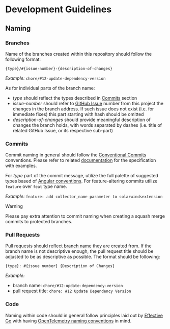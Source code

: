 # Development Guidelines

## Naming

### Branches
Name of the branches created within this repository should follow the following format:

`{type}/#{issue-number}-{description-of-changes}`

_Example:_ `chore/#12-update-dependency-version`

As for individual parts of the branch name:
- _type_ should reflect the types described in [Commits](#commits) section
- _issue-number_ should refer to [GitHub Issue](https://github.com/solarwinds/solarwinds-otel-collector/issues) number from this project the changes in the branch address. If such issue does not exist (i.e. for immediate fixes) this part starting with hash should be omitted
- _description-of-changes_ should provide meaningful description of changes the branch holds, with words separated by dashes (i.e. title of related GitHub Issue, or its respective sub-part)

### Commits
Commit naming in general should follow the [Conventional Commits](https://www.conventionalcommits.org/en/v1.0.0/) conventions. Please refer to related [documentation](https://www.conventionalcommits.org/en/v1.0.0/) for the specification with examples.

For _type_ part of the commit message, utilize the full palette of suggested types based of [Angular conventions](https://github.com/angular/angular/blob/22b96b9/CONTRIBUTING.md#type). 
For feature-altering commits utilize `feature` over `feat` type name.

_Example:_ `feature: add collector_name parameter to solarwindsextension`

> [!WARNING]  
> Please pay extra attention to commit naming when creating a squash merge commits to protected branches.

### Pull Requests
Pull requests should reflect [branch name](#branches) they are created from. If the branch name is not descriptive enough, the pull request title should be adjusted to be as descriptive as possible. The format should be following:

`{type}: #{issue number} {Description of Changes}`

_Example:_ 
* branch name: `chore/#12-update-dependency-version`
* pull request title: `chore: #12 Update Dependency Version`

### Code
Naming within code should in general follow principles laid out by [Effective Go](https://go.dev/doc/effective_go) with having [OpenTelemetry naming conventions](https://github.com/open-telemetry/opentelemetry-collector/blob/main/docs/coding-guidelines.md#naming-convention) in mind.
